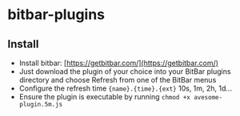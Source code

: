 # bitbar-plugins

## Install

- Install bitbar: [https://getbitbar.com/](https://getbitbar.com/)
- Just download the plugin of your choice into your BitBar plugins directory and choose Refresh from one of the BitBar menus
- Configure the refresh time `{name}.{time}.{ext}` 10s, 1m, 2h, 1d...
- Ensure the plugin is executable by running `chmod +x avesome-plugin.5m.js`
